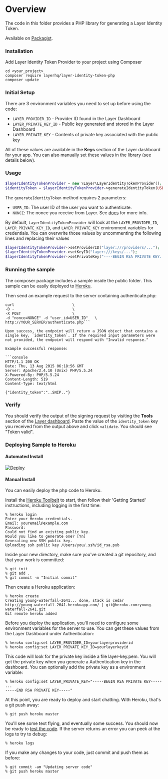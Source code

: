 # Overview

The code in this folder provides a PHP library for generating a Layer Identity Token.

Available on [Packagist](https://packagist.org/packages/layerhq/layer-identity-token-php).

### Installation

Add Layer Identity Token Provider to your project using Composer

```console
cd <your_project>
composer require layerhq/layer-identity-token-php
composer update
```

### Initial Setup

There are 3 environment variables you need to set up before using the code:

* `LAYER_PROVIDER_ID` - Provider ID found in the Layer Dashboard
* `LAYER_PRIVATE_KEY_ID` - Public key generated and stored in the Layer Dashboard
* `LAYER_PRIVATE_KEY` - Contents of private key associated with
the public key

All of these values are available in the **Keys** section of the Layer dashboard for your app. You can also manually set these values in the library (see details below).

### Usage

```php
$layerIdentityTokenProvider = new \Layer\LayerIdentityTokenProvider();
$identityToken = $layerIdentityTokenProvider->generateIdentityToken(USER_ID, NONCE);
```

The `generateIdentityToken` method requires 2 parameters:
* `USER_ID`:  The user ID of the user you want to authenticate.
* `NONCE`: The nonce you receive from Layer. See [docs](https://developer.layer.com/docs/guide#authentication) for more info.

By default, `LayerIdentityTokenProvider` will look at the `LAYER_PROVIDER_ID`, `LAYER_PRIVATE_KEY_ID`, and `LAYER_PRIVATE_KEY` environment variables for credentials. You can overwrite those values by uncommenting the following lines and replacing their values

```php
$layerIdentityTokenProvider->setProviderID("layer:///providers/...");
$layerIdentityTokenProvider->setKeyID("layer:///keys/...");
$layerIdentityTokenProvider->setPrivateKey("----BEGIN RSA PRIVATE KEY....");
```

### Running the sample

The composer package includes a sample inside the public folder. This sample can be easily deployed to [Heroku](#heroku).

Then send an example request to the server containing authenticate.php:

  ```console
  curl                          \
  -D -                          \
  -X POST                       \
  -d "nonce=NONCE" -d "user_id=USER_ID"   \
  http://YOUR_SERVER/authenticate.php```

Upon success, the endpoint will return a JSON object that contains a single key, `identity_token`. If the required input parameters were not provided, the endpoint will respond with "Invalid response."

Example successful response:

```console
HTTP/1.1 200 OK
Date: Thu, 13 Aug 2015 06:18:56 GMT
Server: Apache/2.4.10 (Unix) PHP/5.5.24
X-Powered-By: PHP/5.5.24
Content-Length: 519
Content-Type: text/html

{"identity_token":"..SNIP.."}
```

### Verify

You should verify the output of the signing request by visiting the **Tools** section of the [Layer dashboard](https://developer.layer.com/dashboard/).
Paste the value of the `identity_token` key you received from the output above and click `validate`. You should see "Token valid".

### Deploying Sample to Heroku

#### Automated Install

[![Deploy](https://www.herokucdn.com/deploy/button.png)](https://heroku.com/deploy?template=https://github.com/layerhq/layer-identity-token-php)

#### Manual Install

You can easily deploy the php code to Heroku.

Install the [Heroku Toolbelt](https://toolbelt.heroku.com/) to start, then follow their 'Getting Started' instructions, including logging in the first time:

    % heroku login
    Enter your Heroku credentials.
    Email: youremail@example.com
    Password:
    Could not find an existing public key.
    Would you like to generate one? [Yn]
    Generating new SSH public key.
    Uploading ssh public key /Users/you/.ssh/id_rsa.pub

Inside your new directory, make sure you've created a git repository, and that your work is committed:

    % git init
    % git add .
    % git commit -m "Initial commit"

Then create a Heroku application:

    % heroku create
    Creating young-waterfall-2641... done, stack is cedar
    http://young-waterfall-2641.herokuapp.com/ | git@heroku.com:young-waterfall-2641.git
    Git remote heroku added

Before you deploy the application, you'll need to configure some environment
variables for the server to use. You can get these values from the Layer Dashboard under Authentication:

    % heroku config:set LAYER_PROVIDER_ID=yourlayerproviderid
    % heroku config:set LAYER_PRIVATE_KEY_ID=yourlayerkeyid

This code will look for the private key inside a file layer-key.pem.  You will get the private key when you generate a Authentication key in the dashboard.  You can optionally add the private key as a environment variable:

```
% heroku config:set LAYER_PRIVATE_KEY="-----BEGIN RSA PRIVATE KEY-----
...
-----END RSA PRIVATE KEY-----"
```

At this point, you are ready to deploy and start chatting. With Heroku, that's a
git push away:

    % git push heroku master

You'll see some text flying, and eventually some success. You should now be ready to [test the code](#running-the-sample). If the server returns an error you can peek at the logs to try to debug:

    % heroku logs

If you make any changes to your code, just commit and push them as
before:

    % git commit -am "Updating server code"
    % git push heroku master
